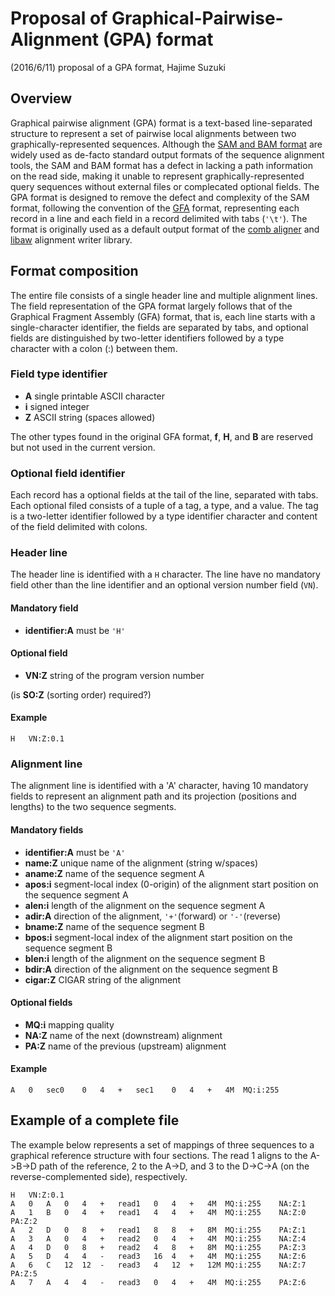 # Proposal of Graphical-Pairwise-Alignment (GPA) format

(2016/6/11) proposal of a GPA format, Hajime Suzuki


## Overview

Graphical pairwise alignment (GPA) format is a text-based line-separated structure to represent a set of pairwise local alignments between two graphically-represented sequences. Although the [SAM and BAM format](https://github.com/samtools/hts-specs) are widely used as de-facto standard output formats of the sequence alignment tools, the SAM and BAM format has a defect in lacking a path information on the read side, making it unable to represent graphically-represented query sequences without external files or complecated optional fields. The GPA format is designed to remove the defect and complexity of the SAM format, following the convention of the [GFA](https://github.com/GFA-spec/GFA-spec) format, representing each record in a line and each field in a record delimited with tabs (`'\t'`). The format is originally used as a default output format of the [comb aligner](https://github.com/ocxtal/comb) and [libaw](https://github.com/ocxtal/libaw) alignment writer library.


## Format composition

The entire file consists of a single header line and multiple alignment lines. The field representation of the GPA format largely follows that of the Graphical Fragment Assembly (GFA) format, that is, each line starts with a single-character identifier, the fields are separated by tabs, and optional fields are distinguished by two-letter identifiers followed by a type character with a colon (:) between them.


### Field type identifier


* **A** single printable ASCII character
* **i** signed integer
* **Z** ASCII string (spaces allowed)

The other types found in the original GFA format, **f**, **H**, and **B** are reserved but not used in the current version.

### Optional field identifier

Each record has a optional fields at the tail of the line, separated with tabs. Each optional filed consists of a tuple of a tag, a type, and a value. The tag is a two-letter identifier followed by a type identifier character and content of the field delimited with colons.

### Header line

The header line is identified with a `H` character. The line have no mandatory field other than the line identifier and an optional version number field (`VN`).

#### Mandatory field

* **identifier:A** must be `'H'`

#### Optional field

* **VN:Z** string of the program version number

(is **SO:Z** (sorting order) required?)


#### Example

```
H	VN:Z:0.1
```

### Alignment line

The alignment line is identified with a 'A' character, having 10 mandatory fields to represent an alignment path and its projection (positions and lengths) to the two sequence segments.

#### Mandatory fields

* **identifier:A** must be `'A'`
* **name:Z** unique name of the alignment (string w/spaces)
* **aname:Z** name of the sequence segment A
* **apos:i** segment-local index (0-origin) of the alignment start position on the sequence segment A
* **alen:i** length of the alignment on the sequence segment A
* **adir:A** direction of the alignment, `'+'`(forward) or `'-'`(reverse)
* **bname:Z** name of the sequence segment B
* **bpos:i** segment-local index of the alignment start position on the sequence segment B
* **blen:i** length of the alignment on the sequence segment B
* **bdir:A** direction of the alignment on the sequence segment B
* **cigar:Z** CIGAR string of the alignment

#### Optional fields

* **MQ:i** mapping quality
* **NA:Z** name of the next (downstream) alignment
* **PA:Z** name of the previous (upstream) alignment

#### Example

```
A	0	sec0	0	4	+	sec1	0	4	+	4M	MQ:i:255
```


## Example of a complete file

The example below represents a set of mappings of three sequences to a graphical reference structure with four sections. The read 1 aligns to the A->B->D path of the reference, 2 to the A->D, and 3 to the D->C->A (on the reverse-complemented side), respectively.

```
H	VN:Z:0.1
A	0	A	0	4	+	read1	0	4	+	4M	MQ:i:255	NA:Z:1
A	1	B	0	4	+	read1	4	4	+	4M	MQ:i:255	NA:Z:0	PA:Z:2
A	2	D	0	8	+	read1	8	8	+	8M	MQ:i:255	PA:Z:1
A	3	A	0	4	+	read2	0	4	+	4M	MQ:i:255	NA:Z:4
A	4	D	0	8	+	read2	4	8	+	8M	MQ:i:255	PA:Z:3
A	5	D	4	4	-	read3	16	4	+	4M	MQ:i:255	NA:Z:6
A	6	C	12	12	-	read3	4	12	+	12M	MQ:i:255	NA:Z:7	PA:Z:5
A	7	A	4	4	-	read3	0	4	+	4M	MQ:i:255	PA:Z:6
```
